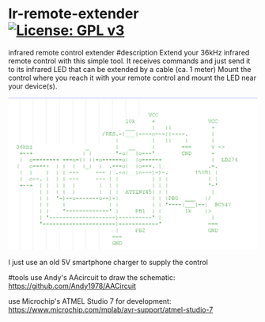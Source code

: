 # Ir-remote-extender [![License: GPL v3](https://img.shields.io/badge/License-GPL%20v3-blue.svg)](https://www.gnu.org/licenses/gpl-3.0)
infrared remote control extender
#description
Extend your 36kHz infrared remote control with this simple tool.
It receives commands and just send it to its infrared LED that can be extended by a cable (ca. 1 meter)
Mount the control where you reach it with your remote control and mount the LED near your device(s).

![Screenshot 1](https://github.com/hilch/Ir-remote-extender/blob/master/doc/screenshot_schematic.PNG)

I just use an old 5V smartphone charger to supply the control

#tools
use Andy's AAcircuit to draw the schematic:
https://github.com/Andy1978/AACircuit

use Microchip's ATMEL Studio 7 for development:
https://www.microchip.com/mplab/avr-support/atmel-studio-7
